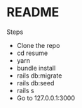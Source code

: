 # README

Steps

* Clone the repo
* cd resume
* yarn
* bundle install
* rails db:migrate
* rails db:seed
* rails s
* Go to 127.0.0.1:3000
